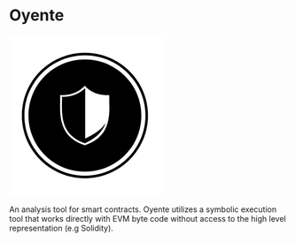 # Oyente

![](../../.gitbook/assets/oyente-just-logo.webp)

An analysis tool for smart contracts. Oyente utilizes a symbolic execution tool that works directly with EVM byte code without access to the high level representation \(e.g Solidity\).



